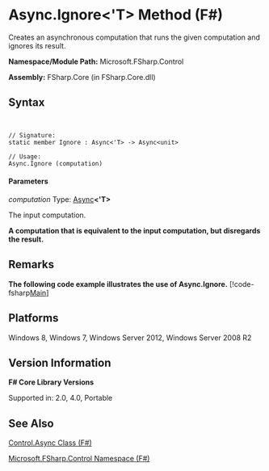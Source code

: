 # Async.Ignore<'T> Method (F#)

Creates an asynchronous computation that runs the given computation and ignores its result.

**Namespace/Module Path:** Microsoft.FSharp.Control

**Assembly:** FSharp.Core (in FSharp.Core.dll)


## Syntax


```


// Signature:
static member Ignore : Async<'T> -> Async<unit>

// Usage:
Async.Ignore (computation)

```



#### Parameters
*computation*
Type: [Async](http://msdn.microsoft.com/en-us/library/e0b28ea2-dea5-4021-b2b9-d7d4761babde)**&lt;'T&gt;**


The input computation.



**A computation that is equivalent to the input computation, but disregards the result.**
## Remarks
**The following code example illustrates the use of Async.Ignore.**
[!code-fsharp[Main](snippets/fsasyncapis/snippet34.fs)]
## Platforms
Windows 8, Windows 7, Windows Server 2012, Windows Server 2008 R2


## Version Information
**F# Core Library Versions**

Supported in: 2.0, 4.0, Portable




## See Also
[Control.Async Class &#40;F&#35;&#41;](Control.Async+Class+%28FSharp%29.md)

[Microsoft.FSharp.Control Namespace &#40;F&#35;&#41;](Microsoft.FSharp.Control+Namespace+%28FSharp%29.md)

